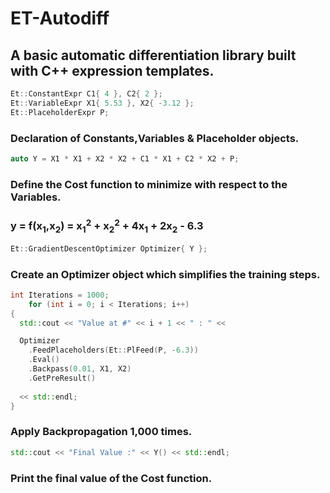 # ET-Autodiff

## A basic automatic differentiation library built with C++ expression templates.

 ```cpp
Et::ConstantExpr C1{ 4 }, C2{ 2 };
Et::VariableExpr X1{ 5.53 }, X2{ -3.12 };
Et::PlaceholderExpr P;
 ```

### Declaration of Constants,Variables & Placeholder objects.

```cpp
auto Y = X1 * X1 + X2 * X2 + C1 * X1 + C2 * X2 + P;
```

### Define the Cost function to minimize with respect to the Variables.
### y = f(x<sub>1</sub>,x<sub>2</sub>) = x<sub>1</sub><sup>2</sup> + x<sub>2</sub><sup>2</sup> + 4x<sub>1</sub> + 2x<sub>2</sub> - 6.3

```cpp
Et::GradientDescentOptimizer Optimizer{ Y };
```
### Create an Optimizer object which simplifies the training steps.

```cpp
int Iterations = 1000;
	for (int i = 0; i < Iterations; i++)
{
  std::cout << "Value at #" << i + 1 << " : " <<

  Optimizer
    .FeedPlaceholders(Et::PlFeed(P, -6.3))
    .Eval()
    .Backpass(0.01, X1, X2)
    .GetPreResult()
  
  << std::endl;
}
```

### Apply Backpropagation 1,000 times.

```cpp
std::cout << "Final Value :" << Y() << std::endl;
```

### Print the final value of the Cost function.

